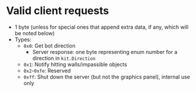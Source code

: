 # Valid client requests
- 1 byte (unless for special ones that append extra data, if any, which will be noted below)
- Types:
    - `0x0`: Get bot direction
        - Server response: one byte representing enum number for a direction in `kit.Direction`
    - `0x1`: Notify hitting walls/impassible objects
    - `0x2`-`0xfe`: Reserved
    - `0xff`: Shut down the server (but not the graphics panel), internal use only